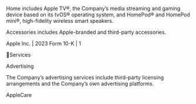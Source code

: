 Home  includes  Apple  TV®,  the  Company’s  media  streaming  and  gaming  device  based  on  its  tvOS®  operating  system,  and
HomePod® and HomePod mini®, high-fidelity wireless smart speakers.

Accessories includes Apple-branded and third-party accessories.

Apple Inc. | 2023 Form 10-K | 1

Services

Advertising

The Company’s advertising services include third-party licensing arrangements and the Company’s own advertising platforms.

AppleCare